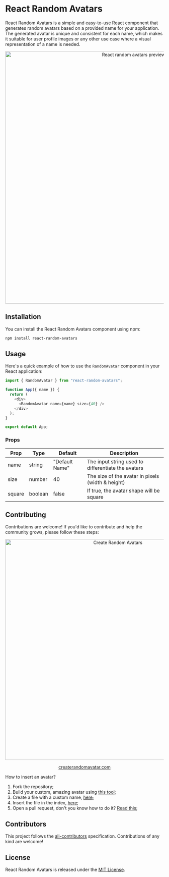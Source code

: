 # React Random Avatars

React Random Avatars is a simple and easy-to-use React component that generates random avatars based on a provided name for your application. The generated avatar is unique and consistent for each name, which makes it suitable for user profile images or any other use case where a visual representation of a name is needed.

<p align="center">
    <img width="800px" align="center" src="https://user-images.githubusercontent.com/95089762/232099917-d5c3e355-41bd-44a0-831b-62eb54a7b41f.JPG" title="React random avatars preview" />
</p>

## Installation

You can install the React Random Avatars component using npm:

```bash
npm install react-random-avatars
```

## Usage

Here's a quick example of how to use the `RandomAvatar` component in your React application:

```javascript
import { RandomAvatar } from "react-random-avatars";

function App({ name }) {
  return (
    <div>
      <RandomAvatar name={name} size={40} />
    </div>
  );
}

export default App;
```

### Props

| Prop   | Type    | Default        | Description                                        |
| ------ | ------- | -------------- | -------------------------------------------------- |
| name   | string  | "Default Name" | The input string used to differentiate the avatars |
| size   | number  | 40             | The size of the avatar in pixels (width & height)  |
| square | boolean | false          | If true, the avatar shape will be square           |

## Contributing

Contributions are welcome! If you'd like to contribute and help the community grows, please follow these steps:

<p align="center">
  <a href="https://www.createrandomavatar.com/">
    <img width="700px" align="center" src="https://user-images.githubusercontent.com/95089762/232052679-8bc566e3-e1ad-4e3b-9d56-a730294dd6b1.JPG" title="Create Random Avatars" />
  </a>
</p>

<p align="center">
  <a href="https://www.createrandomavatar.com/">createrandomavatar.com</a>
</p>

How to insert an avatar?

1. Fork the repository;
2. Build your custom, amazing avatar using [this tool](https://www.createrandomavatar.com);
3. Create a file with a custom name, [here](https://github.com/sagi403/react-random-avatars/tree/master/src/insertYourAvatarHere);
4. Insert the file in the index, [here](https://github.com/sagi403/react-random-avatars/blob/master/src/insertYourAvatarHere/index.ts);
5. Open a pull request, don't you know how to do it? [Read this](https://docs.github.com/en/pull-requests/collaborating-with-pull-requests/proposing-changes-to-your-work-with-pull-requests/creating-a-pull-request);

## Contributors

<!-- ALL-CONTRIBUTORS-LIST:START - Do not remove or modify this section -->
<!-- prettier-ignore-start -->
<!-- markdownlint-disable -->

<!-- markdownlint-restore -->
<!-- prettier-ignore-end -->

<!-- ALL-CONTRIBUTORS-LIST:END -->

This project follows the [all-contributors](https://github.com/all-contributors/all-contributors) specification. Contributions of any kind are welcome!

## License

React Random Avatars is released under the [MIT License](LICENSE).
